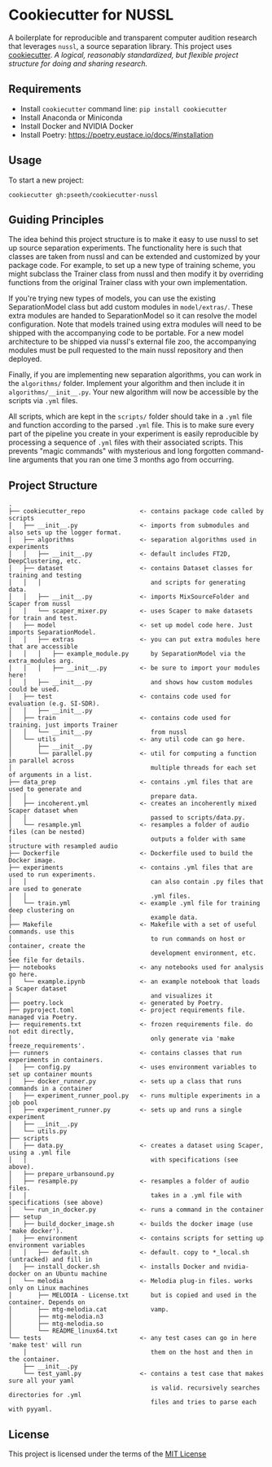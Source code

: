Cookiecutter for NUSSL
====================

A boilerplate for reproducible and transparent computer audition research that leverages
`nussl`, a source separation library. This project uses
[cookiecutter](https://cookiecutter.readthedocs.io/en/latest/readme.html).
*A logical, reasonably standardized, but flexible project structure for doing and 
sharing research.*

Requirements
------------
- Install `cookiecutter` command line: `pip install cookiecutter`
- Install Anaconda or Miniconda
- Install Docker and NVIDIA Docker
- Install Poetry: https://poetry.eustace.io/docs/#installation


Usage
-----
To start a new project:

`cookiecutter gh:pseeth/cookiecutter-nussl`

Guiding Principles
-----------------
The idea behind this project structure is to make it easy to use nussl to set up
source separation experiments. The functionality here is such that classes are taken
from nussl and can be extended and customized by your package code. For example, to
set up a new type of training scheme, you might subclass the Trainer class from 
nussl and then modify it by overriding functions from the original Trainer class
with your own implementation.

If you're trying new types of models, you can use the existing SeparationModel class but
add custom modules in `model/extras/`. These extra modules are handed to 
SeparationModel so it can resolve the model configuration. Note that models trained using
extra modules will need to be shipped with the accompanying code to be portable. For a new
model architecture to be shipped via nussl's external file zoo, the accompanying modules
must be pull requested to the main nussl repository and then deployed.

Finally, if you are implementing new separation algorithms, you can work in the `algorithms/`
folder. Implement your algorithm and then include it in `algorithms/__init__.py`. Your
new algorithm will now be accessible by the scripts via `.yml` files.

All scripts, which are kept in the `scripts/` folder should take in a `.yml` file and 
function according to the parsed `.yml` file. This is to make sure every part of the
pipeline you create in your experiment is easily reproducible by processing a sequence
of `.yml` files with their associated scripts. This prevents "magic commands" with
mysterious and long forgotten command-line arguments that you ran one time 3 months ago 
from occurring. 

Project Structure
-----------------

```
.
├── cookiecutter_repo               <- contains package code called by scripts
│   ├── __init__.py                 <- imports from submodules and also sets up the logger format.
│   ├── algorithms                  <- separation algorithms used in experiments
│   │   ├── __init__.py             <- default includes FT2D, DeepClustering, etc.
│   ├── dataset                     <- contains Dataset classes for training and testing
│   │   │                              and scripts for generating data.
│   │   ├── __init__.py             <- imports MixSourceFolder and Scaper from nussl
│   │   └── scaper_mixer.py         <- uses Scaper to make datasets for train and test.
│   ├── model                       <- set up model code here. Just imports SeparationModel.
│   │   ├── extras                  <- you can put extra modules here that are accessible
│   │   │   ├── example_module.py      by SeparationModel via the extra_modules arg.
│   │   │   ├── __init__.py         <- be sure to import your modules here!
│   │   ├── __init__.py                and shows how custom modules could be used.
│   ├── test                        <- contains code used for evaluation (e.g. SI-SDR).
│   │   ├── __init__.py                
│   ├── train                       <- contains code used for training. just imports Trainer
│   │   └── __init__.py                from nussl
│   └── utils                       <- any util code can go here.
│       ├── __init__.py
│       └── parallel.py             <- util for computing a function in parallel across
│                                      multiple threads for each set of arguments in a list.
├── data_prep                       <- contains .yml files that are used to generate and 
│   │                                  prepare data.
│   ├── incoherent.yml              <- creates an incoherently mixed Scaper dataset when
│   │                                  passed to scripts/data.py.
│   └── resample.yml                <- resamples a folder of audio files (can be nested)
│                                      outputs a folder with same structure with resampled audio
├── Dockerfile                      <- Dockerfile used to build the Docker image.
├── experiments                     <- contains .yml files that are used to run experiments.
│   │                                  can also contain .py files that are used to generate
│   │                                  .yml files.
│   └── train.yml                   <- example .yml file for training deep clustering on
│                                      example data.
├── Makefile                        <- Makefile with a set of useful commands. use this
│                                      to run commands on host or container, create the
│                                      development environment, etc. See file for details.
├── notebooks                       <- any notebooks used for analysis go here.
│   └── example.ipynb               <- an example notebook that loads a Scaper dataset
│                                      and visualizes it
├── poetry.lock                     <- generated by Poetry.
├── pyproject.toml                  <- project requirements file. managed via Poetry.
├── requirements.txt                <- frozen requirements file. do not edit directly, 
│                                      only generate via 'make freeze_requirements'.                                                    
├── runners                         <- contains classes that run experiments in containers.
│   ├── config.py                   <- uses environment variables to set up container mounts
│   ├── docker_runner.py            <- sets up a class that runs commands in a container
│   ├── experiment_runner_pool.py   <- runs multiple experiments in a job pool
│   ├── experiment_runner.py        <- sets up and runs a single experiment
│   ├── __init__.py                 
│   └── utils.py
├── scripts
│   ├── data.py                     <- creates a dataset using Scaper, using a .yml file 
│   │                                  with specifications (see above).
│   ├── prepare_urbansound.py
│   ├── resample.py                 <- resamples a folder of audio files. 
│   │                                  takes in a .yml file with specifications (see above)
│   └── run_in_docker.py            <- runs a command in the container
├── setup
│   ├── build_docker_image.sh       <- builds the docker image (use 'make docker').
│   ├── environment                 <- contains scripts for setting up environment variables
│   │   ├── default.sh              <- default. copy to *_local.sh (untracked) and fill in
│   ├── install_docker.sh           <- installs Docker and nvidia-docker on an Ubuntu machine
│   └── melodia                     <- Melodia plug-in files. works only on Linux machines
│       ├── MELODIA - License.txt      but is copied and used in the container. Depends on
│       ├── mtg-melodia.cat            vamp.
│       ├── mtg-melodia.n3
│       ├── mtg-melodia.so
│       └── README_linux64.txt
└── tests                           <- any test cases can go in here 'make test' will run
    │                                  them on the host and then in the container.
    ├── __init__.py
    └── test_yaml.py                <- contains a test case that makes sure all your yaml 
                                       is valid. recursively searches directories for .yml 
                                       files and tries to parse each with pyyaml.
```

License
-------
This project is licensed under the terms of the [MIT License](/LICENSE)